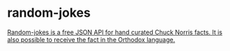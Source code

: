 # random-jokes
[Random-jokes is a free JSON API for hand curated Chuck Norris facts. It is also possible to receive the fact in the Orthodox language.](https://deniszomarev.github.io/random-jokes/)
